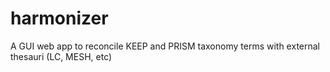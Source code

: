 # harmonizer
A GUI web app to reconcile KEEP and PRISM taxonomy terms with external thesauri (LC, MESH, etc)
